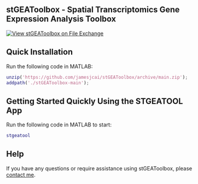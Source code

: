 stGEAToolbox - Spatial Transcriptomics Gene Expression Analysis Toolbox
---------------------------------------------------------------------

[![View stGEAToolbox on File Exchange](https://www.mathworks.com/matlabcentral/images/matlab-file-exchange.svg)](https://www.mathworks.com/matlabcentral/fileexchange/72917-scgeatoolbox)  

## Quick Installation
Run the following code in MATLAB:
```matlab
unzip('https://github.com/jamesjcai/stGEAToolbox/archive/main.zip');
addpath('./stGEAToolbox-main');
```
## Getting Started Quickly Using the STGEATOOL App
Run the following code in MATLAB to start:
```matlab
stgeatool
```

## Help

If you have any questions or require assistance using stGEAToolbox, please [contact me](https://scgeatool.github.io/#contact).
